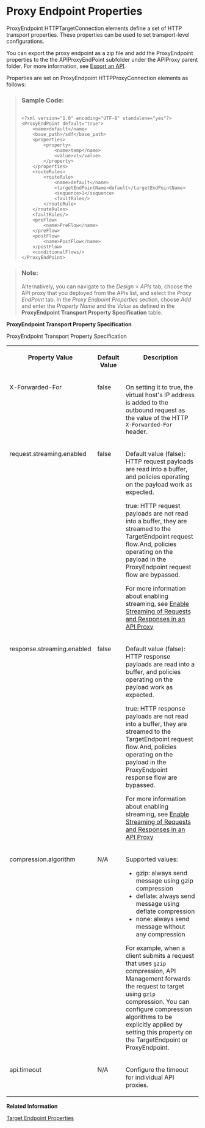 <!-- loio1705a92daa37474eab483a1ccb6d9b28 -->

# Proxy Endpoint Properties

ProxyEndpoint HTTPTargetConnection elements define a set of HTTP transport properties. These properties can be used to set transport-level configurations.



You can export the proxy endpoint as a zip file and add the ProxyEndpoint properties to the the APIProxyEndPoint subfolder under the APIProxy parent folder. For more information, see [Export an API](export-an-api-420abb6.md).

Properties are set on ProxyEndpoint HTTPProxyConnection elements as follows:

> ### Sample Code:  
> ```
> 
> <?xml version="1.0" encoding="UTF-8" standalone="yes"?>
> <ProxyEndPoint default="true">
>     <name>default</name>
>     <base_path>/sdf</base_path>
>     <properties>
>         <property>
>             <name>temp</name>
>             <value>v1</value>
>         </property>
>     </properties>
>     <routeRules>
>         <routeRule>
>             <name>default</name>
>             <targetEndPointName>default</targetEndPointName>
>             <sequence>1</sequence>
>             <faultRules/>
>         </routeRule>
>     </routeRules>
>     <faultRules/>
>     <preFlow>
>         <name>PreFlow</name>
>     </preFlow>
>     <postFlow>
>         <name>PostFlow</name>
>     </postFlow>
>     <conditionalFlows/>
> </ProxyEndPoint>
> 
> ```

> ### Note:  
> Alternatively, you can navigate to the *Design* \> *APIs* tab, choose the API proxy that you deployed from the APIs list, and select the *Proxy EndPoint* tab. In the *Proxy Endpoint Properties* section, choose *Add* and enter the *Property Name* and the *Value* as defined in the **ProxyEndpoint Transport Property Specification** table.



**ProxyEndpoint Transport Property Specification**

<a name="loio1705a92daa37474eab483a1ccb6d9b28__table_ilm_lzz_xfb"/>ProxyEndpoint Transport Property Specification


<table>
<tr>
<th valign="top">

Property Value



</th>
<th valign="top">

Default Value



</th>
<th valign="top">

Description



</th>
</tr>
<tr>
<td valign="top">

X-Forwarded-For



</td>
<td valign="top">

false



</td>
<td valign="top">

On setting it to true, the virtual host's IP address is added to the outbound request as the value of the HTTP `X-Forwarded-For` header.



</td>
</tr>
<tr>
<td valign="top">

request.streaming.enabled



</td>
<td valign="top">

false



</td>
<td valign="top">

Default value \(false\): HTTP request payloads are read into a buffer, and policies operating on the payload work as expected.

true: HTTP request payloads are not read into a buffer, they are streamed to the TargetEndpoint request flow.And, policies operating on the payload in the ProxyEndpoint request flow are bypassed.

For more information about enabling streaming, see [Enable Streaming of Requests and Responses in an API Proxy](enable-streaming-of-requests-and-responses-in-an-api-proxy-b43d826.md)



</td>
</tr>
<tr>
<td valign="top">

response.streaming.enabled



</td>
<td valign="top">

false



</td>
<td valign="top">

Default value \(false\): HTTP response payloads are read into a buffer, and policies operating on the payload work as expected.

true: HTTP response payloads are not read into a buffer, they are streamed to the TargetEndpoint request flow.And, policies operating on the payload in the ProxyEndpoint response flow are bypassed.

For more information about enabling streaming, see [Enable Streaming of Requests and Responses in an API Proxy](enable-streaming-of-requests-and-responses-in-an-api-proxy-b43d826.md)



</td>
</tr>
<tr>
<td valign="top">

compression.algorithm



</td>
<td valign="top">

N/A



</td>
<td valign="top">

Supported values:

-   gzip: always send message using gzip compression
-   deflate: always send message using deflate compression
-   none: always send message without any compression

For example, when a client submits a request that uses `gzip` compression, API Management forwards the request to target using `gzip` compression. You can configure compression algorithms to be explicitly applied by setting this property on the TargetEndpoint or ProxyEndpoint.



</td>
</tr>
<tr>
<td valign="top">

api.timeout



</td>
<td valign="top">

N/A



</td>
<td valign="top">

Configure the timeout for individual API proxies.



</td>
</tr>
</table>

**Related Information**  


[Target Endpoint Properties](target-endpoint-properties-edeed6a.md "HTTP transport properties configured in the HTTPTargetConnection element in TargetEndpoint configurations defines a set of properties to set transport level configurations.")


